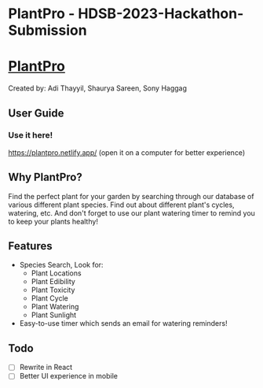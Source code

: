 # PlantPro - HDSB-2023-Hackathon-Submission

# [PlantPro](https://plantpro.netlify.app/)

Created by: Adi Thayyil, Shaurya Sareen, Sony Haggag

## User Guide

### Use it here!
https://plantpro.netlify.app/ (open it on a computer for better experience)

## Why PlantPro?
Find the perfect plant for your garden by searching through our database of various different plant species. Find out about different plant's cycles, watering, etc. And don't forget to use our plant watering timer to remind you to keep your plants healthy!

## Features
  - Species Search, Look for:
     - Plant Locations
     - Plant Edibility
     - Plant Toxicity
     - Plant Cycle
     - Plant Watering
     - Plant Sunlight
  - Easy-to-use timer which sends an email for watering reminders!

## Todo 
- [ ] Rewrite in React
- [ ] Better UI experience in mobile
